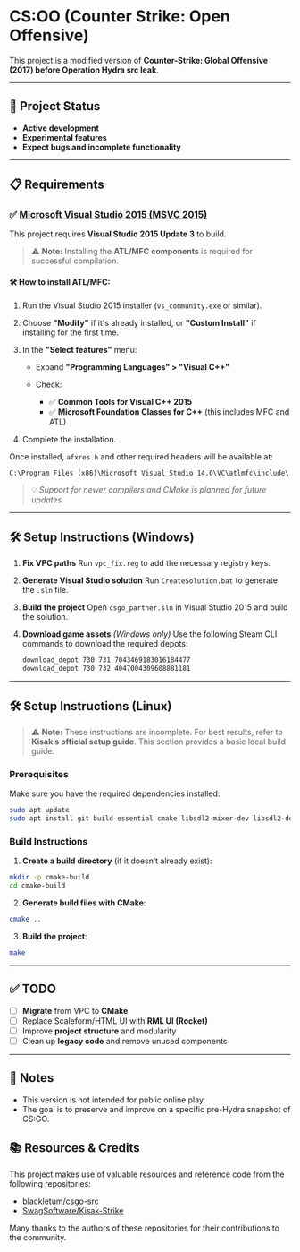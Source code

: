 # CS\:OO (Counter Strike: Open Offensive)

This project is a modified version of **Counter-Strike: Global Offensive (2017) before Operation Hydra src leak**.

---

## 🚧 Project Status

* **Active development**
* **Experimental features**
* **Expect bugs and incomplete functionality**

---

## 📋 Requirements

### ✅ [Microsoft Visual Studio 2015 (MSVC 2015)](https://archive.org/details/vs2015.3.com_enu_202102)

This project requires **Visual Studio 2015 Update 3** to build.

> ⚠️ **Note:** Installing the **ATL/MFC components** is required for successful compilation.

#### 🛠️ How to install ATL/MFC:

1. Run the Visual Studio 2015 installer (`vs_community.exe` or similar).
2. Choose **"Modify"** if it's already installed, or **"Custom Install"** if installing for the first time.
3. In the **"Select features"** menu:

   * Expand **"Programming Languages" > "Visual C++"**
   * Check:

     * ✅ **Common Tools for Visual C++ 2015**
     * ✅ **Microsoft Foundation Classes for C++** (this includes MFC and ATL)
4. Complete the installation.

Once installed, `afxres.h` and other required headers will be available at:

```
C:\Program Files (x86)\Microsoft Visual Studio 14.0\VC\atlmfc\include\
```

> 💡 *Support for newer compilers and CMake is planned for future updates.*

---

## 🛠 Setup Instructions (Windows)

1. **Fix VPC paths**
   Run `vpc_fix.reg` to add the necessary registry keys.

2. **Generate Visual Studio solution**
   Run `CreateSolution.bat` to generate the `.sln` file.

3. **Build the project**
   Open `csgo_partner.sln` in Visual Studio 2015 and build the solution.

4. **Download game assets** *(Windows only)*
   Use the following Steam CLI commands to download the required depots:

   ```bash
   download_depot 730 731 7043469183016184477
   download_depot 730 732 4047004309608881181
   ```

---

## 🛠 Setup Instructions (Linux)

> ⚠️ **Note:** These instructions are incomplete. For best results, refer to **Kisak’s official setup guide**. This section provides a basic local build guide.

### Prerequisites

Make sure you have the required dependencies installed:

```bash
sudo apt update
sudo apt install git build-essential cmake libsdl2-mixer-dev libsdl2-dev libgoogle-perftools-dev libopenal-dev libcurlpp-dev libssl-dev libfontconfig1-dev libcurl4-openssl-dev net-tools protobuf-compiler
```

### Build Instructions

1. **Create a build directory** (if it doesn’t already exist):

```bash
mkdir -p cmake-build
cd cmake-build
```

2. **Generate build files with CMake**:

```bash
cmake ..
```

3. **Build the project**:

```bash
make
```

---

## ✅ TODO

* [ ] **Migrate** from VPC to **CMake**
* [ ] Replace Scaleform/HTML UI with **RML UI (Rocket)**
* [ ] Improve **project structure** and modularity
* [ ] Clean up **legacy code** and remove unused components

---

## 📌 Notes

* This version is not intended for public online play.
* The goal is to preserve and improve on a specific pre-Hydra snapshot of CS\:GO.

## 📚 Resources & Credits

This project makes use of valuable resources and reference code from the following repositories:

* [blackletum/csgo-src](https://github.com/blackletum/csgo-src)
* [SwagSoftware/Kisak-Strike](https://github.com/SwagSoftware/Kisak-Strike)

Many thanks to the authors of these repositories for their contributions to the community.